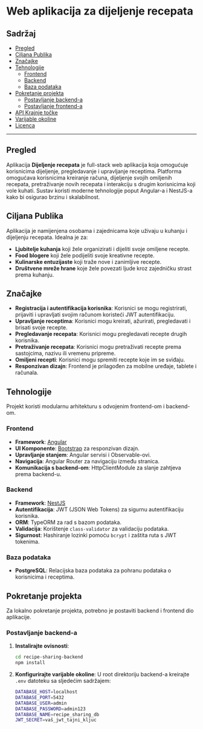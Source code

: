 # Web aplikacija za dijeljenje recepata

## Sadržaj
- [Pregled](#pregled)
- [Ciljana Publika](#ciljana-publika)
- [Značajke](#značajke)
- [Tehnologije](#tehnologije)
  - [Frontend](#frontend)
  - [Backend](#backend)
  - [Baza podataka](#baza-podataka)
- [Pokretanje projekta](#pokretanje-projekta)
  - [Postavljanje backend-a](#postavljanje-backend-a)
  - [Postavljanje frontend-a](#postavljanje-frontend-a)
- [API Krajnje točke](#api-krajnje-točke)
- [Varijable okoline](#varijable-okoline)
- [Licenca](#licenca)

---

## Pregled

Aplikacija **Dijeljenje recepata** je full-stack web aplikacija koja omogućuje korisnicima dijeljenje, pregledavanje i upravljanje receptima. Platforma omogućava korisnicima kreiranje računa, dijeljenje svojih omiljenih recepata, pretraživanje novih recepata i interakciju s drugim korisnicima koji vole kuhati. Sustav koristi moderne tehnologije poput Angular-a i NestJS-a kako bi osigurao brzinu i skalabilnost.

## Ciljana Publika

Aplikacija je namijenjena osobama i zajednicama koje uživaju u kuhanju i dijeljenju recepata. Idealna je za:
- **Ljubitelje kuhanja** koji žele organizirati i dijeliti svoje omiljene recepte.
- **Food blogere** koji žele podijeliti svoje kreativne recepte.
- **Kulinarske entuzijaste** koji traže nove i zanimljive recepte.
- **Društvene mreže hrane** koje žele povezati ljude kroz zajedničku strast prema kuhanju.

## Značajke

- **Registracija i autentifikacija korisnika**: Korisnici se mogu registrirati, prijaviti i upravljati svojim računom koristeći JWT autentifikaciju.
- **Upravljanje receptima**: Korisnici mogu kreirati, ažurirati, pregledavati i brisati svoje recepte.
- **Pregledavanje recepata**: Korisnici mogu pregledavati recepte drugih korisnika.
- **Pretraživanje recepata**: Korisnici mogu pretraživati recepte prema sastojcima, nazivu ili vremenu pripreme.
- **Omiljeni recepti**: Korisnici mogu spremiti recepte koje im se sviđaju.
- **Responzivan dizajn**: Frontend je prilagođen za mobilne uređaje, tablete i računala.

## Tehnologije

Projekt koristi modularnu arhitekturu s odvojenim frontend-om i backend-om.

### Frontend

- **Framework**: [Angular](https://angular.io/)
- **UI Komponente**: [Bootstrap](https://getbootstrap.com/) za responzivan dizajn.
- **Upravljanje stanjem**: Angular servisi i Observable-ovi.
- **Navigacija**: Angular Router za navigaciju između stranica.
- **Komunikacija s backend-om**: HttpClientModule za slanje zahtjeva prema backend-u.

### Backend

- **Framework**: [NestJS](https://nestjs.com/)
- **Autentifikacija**: JWT (JSON Web Tokens) za sigurnu autentifikaciju korisnika.
- **ORM**: TypeORM za rad s bazom podataka.
- **Validacija**: Korištenje `class-validator` za validaciju podataka.
- **Sigurnost**: Hashiranje lozinki pomoću `bcrypt` i zaštita ruta s JWT tokenima.

### Baza podataka

- **PostgreSQL**: Relacijska baza podataka za pohranu podataka o korisnicima i receptima.

## Pokretanje projekta

Za lokalno pokretanje projekta, potrebno je postaviti backend i frontend dio aplikacije.

### Postavljanje backend-a

1. **Instalirajte ovisnosti**:
   ```bash
   cd recipe-sharing-backend
   npm install

2. **Konfigurirajte varijable okoline**:
U root direktoriju backend-a kreirajte `.env` datoteku sa sljedećim sadržajem:
   ```bash
   DATABASE_HOST=localhost
   DATABASE_PORT=5432
   DATABASE_USER=admin
   DATABASE_PASSWORD=admin123
   DATABASE_NAME=recipe_sharing_db
   JWT_SECRET=vaš_jwt_tajni_kljuc
    